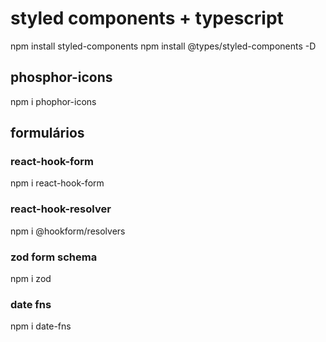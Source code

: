 # styled components + typescript
npm install styled-components
npm install @types/styled-components -D

## phosphor-icons
npm i phophor-icons

## formulários
### react-hook-form
npm i react-hook-form
### react-hook-resolver
npm i @hookform/resolvers
### zod form schema
npm i zod

### date fns
npm i date-fns

